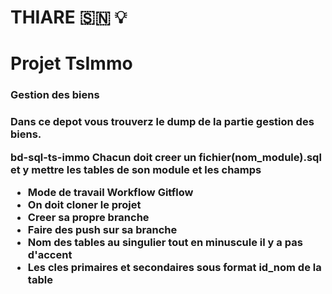 # THIARE 🇸🇳 💡
# Projet TsImmo
<h3> Gestion des biens<h3/>
<p>Dans ce depot vous trouverz le dump de la partie gestion des biens.<p/>
  
bd-sql-ts-immo
Chacun doit creer un fichier(nom_module).sql et y mettre les tables de son module et les champs


- Mode de travail Workflow Gitflow <br/>
- On doit cloner le projet<br/>
- Creer sa propre branche<br/>
- Faire des push sur sa branche<br/>
- Nom des tables au singulier tout en minuscule il y a pas d'accent <br/>
- Les cles primaires et secondaires sous format id_nom de la table<br/>
